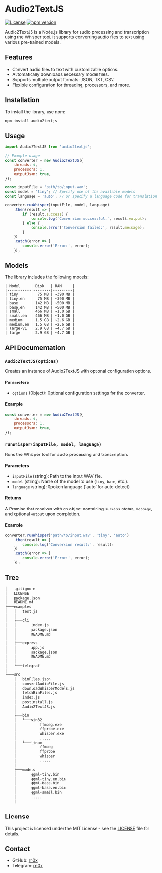 # Audio2TextJS

[![License](https://img.shields.io/badge/license-MIT-blue.svg)](https://github.com/rn0x/audio2textjs/blob/main/LICENSE)
[![npm version](https://badge.fury.io/js/audio2textjs.svg)](https://badge.fury.io/js/audio2textjs)

Audio2TextJS is a Node.js library for audio processing and transcription using the Whisper tool. It supports converting audio files to text using various pre-trained models.

## Features

- Convert audio files to text with customizable options.
- Automatically downloads necessary model files.
- Supports multiple output formats: JSON, TXT, CSV.
- Flexible configuration for threading, processors, and more.

## Installation

To install the library, use npm:

```bash
npm install audio2textjs
```

## Usage

```javascript
import Audio2TextJS from 'audio2textjs';

// Example usage
const converter = new Audio2TextJS({
    threads: 4,
    processors: 1,
    outputJson: true,
});

const inputFile = 'path/to/input.wav';
const model = 'tiny'; // Specify one of the available models
const language = 'auto'; // or specify a language code for translation

converter.runWhisper(inputFile, model, language)
    .then(result => {
        if (result.success) {
            console.log('Conversion successful:', result.output);
        } else {
            console.error('Conversion failed:', result.message);
        }
    })
    .catch(error => {
        console.error('Error:', error);
    });
```

## Models

The library includes the following models:

```plaintext
| Model     | Disk   | RAM     |
|-----------|--------|---------|
| tiny      |  75 MB | ~390 MB |
| tiny.en   |  75 MB | ~390 MB |
| base      | 142 MB | ~500 MB |
| base.en   | 142 MB | ~500 MB |
| small     | 466 MB | ~1.0 GB |
| small.en  | 466 MB | ~1.0 GB |
| medium    | 1.5 GB | ~2.6 GB |
| medium.en | 1.5 GB | ~2.6 GB |
| large-v1  | 2.9 GB | ~4.7 GB |
| large     | 2.9 GB | ~4.7 GB |
```

## API Documentation

### `Audio2TextJS(options)`

Creates an instance of Audio2TextJS with optional configuration options.

#### Parameters

- `options` (Object): Optional configuration settings for the converter.

#### Example

```javascript
const converter = new Audio2TextJS({
    threads: 4,
    processors: 1,
    outputJson: true,
});
```

### `runWhisper(inputFile, model, language)`

Runs the Whisper tool for audio processing and transcription.

#### Parameters

- `inputFile` (string): Path to the input WAV file.
- `model` (string): Name of the model to use (`tiny`, `base`, etc.).
- `language` (string): Spoken language ('auto' for auto-detect).

#### Returns

A Promise that resolves with an object containing `success` status, `message`, and optional `output` upon completion.

#### Example

```javascript
converter.runWhisper('path/to/input.wav', 'tiny', 'auto')
    .then(result => {
        console.log('Conversion result:', result);
    })
    .catch(error => {
        console.error('Error:', error);
    });
```

## Tree 

```bash
│   .gitignore
│   LICENSE
│   package.json
│   README.md
├───examples
│   │   test.js
│   │
│   ├───cli
│   │       index.js
│   │       package.json
│   │       README.md
│   │
│   ├───express
│   │       app.js
│   │       package.json
│   │       README.md
│   │
│   └───telegraf
│
└───src
    │   binFiles.json
    │   convertAudioFile.js
    │   downloadWhisperModels.js
    │   fetchBinFiles.js
    │   index.js
    │   postinstall.js
    │   Audio2TextJS.js
    │
    ├───bin
    │   └───win32
    │           ffmpeg.exe
    │           ffprobe.exe
    │           whisper.exe
    │           .....
    │   └───linux
    │           ffmpeg
    │           ffprobe
    │           whisper
    │           .....
    │
    ├───models
    │       ggml-tiny.bin
    │       ggml-tiny.en.bin
    │       ggml-base.bin
    │       ggml-base.en.bin
    │       ggml-small.bin
    │       .....
    │
```

## License

This project is licensed under the MIT License - see the [LICENSE](LICENSE) file for details.

## Contact

- GitHub: [rn0x](https://github.com/rn0x)
- Telegram: [rn0x](https://t.me/F93ii)